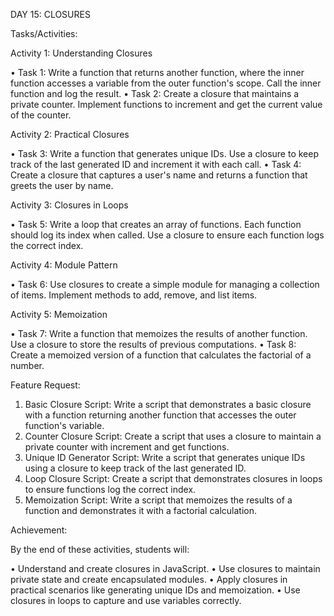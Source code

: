 DAY 15: CLOSURES

Tasks/Activities:

Activity 1: Understanding Closures

• Task 1: Write a function that returns another function, where the inner function accesses a variable from the outer function's scope. Call the inner function and log the result.
• Task 2: Create a closure that maintains a private counter. Implement functions to increment and get the current value of the counter.

Activity 2: Practical Closures

• Task 3: Write a function that generates unique IDs. Use a closure to keep track of the last generated ID and increment it with each call.
• Task 4: Create a closure that captures a user's name and returns a function that greets the user by name.

Activity 3: Closures in Loops

• Task 5: Write a loop that creates an array of functions. Each function should log its index when called. Use a closure to ensure each function logs the correct index. 

Activity 4: Module Pattern

• Task 6: Use closures to create a simple module for managing a collection of items. Implement methods to add, remove, and list items. 

Activity 5: Memoization

• Task 7: Write a function that memoizes the results of another function. Use a closure to store the results of previous computations.
• Task 8: Create a memoized version of a function that calculates the factorial of a number.

Feature Request:

1. Basic Closure Script: Write a script that demonstrates a basic closure with a function returning another function that accesses the outer function's variable.
2. Counter Closure Script: Create a script that uses a closure to maintain a private counter with increment and get functions.
3. Unique ID Generator Script: Write a script that generates unique IDs using a closure to keep track of the last generated ID.
4. Loop Closure Script: Create a script that demonstrates closures in loops to ensure functions log the correct index.
5. Memoization Script: Write a script that memoizes the results of a function and demonstrates it with a factorial calculation.

Achievement:

By the end of these activities, students will:

• Understand and create closures in JavaScript.
• Use closures to maintain private state and create encapsulated modules.
• Apply closures in practical scenarios like generating unique IDs and memoization.
• Use closures in loops to capture and use variables correctly.